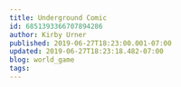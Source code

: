 ```yaml
---
title: Underground Comic
id: 6851393366707894286
author: Kirby Urner
published: 2019-06-27T18:23:00.001-07:00
updated: 2019-06-27T18:23:18.482-07:00
blog: world_game
tags: 
---
```


